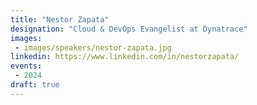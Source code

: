 ```yaml
---
title: "Nestor Zapata"
designation: "Cloud & DevOps Evangelist at Dynatrace"
images:
 - images/speakers/nestor-zapata.jpg
linkedin: https://www.linkedin.com/in/nestorzapata/
events:
 - 2024
draft: true 
---
```


